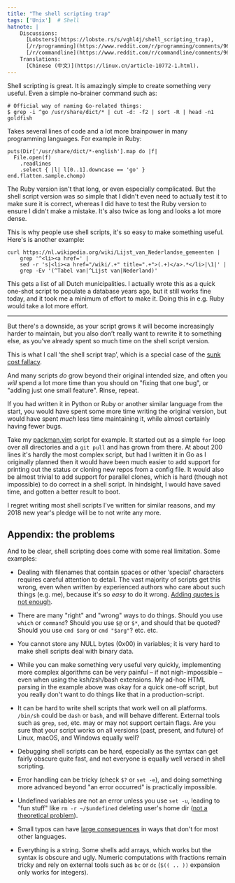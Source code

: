 ```yaml
---
title: "The shell scripting trap"
tags: ['Unix']  # Shell
hatnote: |
    Discussions:
      [Lobsters](https://lobste.rs/s/vghl4j/shell_scripting_trap),
      [/r/programming](https://www.reddit.com/r/programming/comments/968sbv/the_shell_scripting_trap/),
      [/r/commandline](https://www.reddit.com/r/commandline/comments/96i08f/the_shell_scripting_trap/).
    Translations:
      [Chinese (中文)](https://linux.cn/article-10772-1.html).
---
```


Shell scripting is great. It is amazingly simple to create something very
useful. Even a simple no-brainer command such as:

    # Official way of naming Go-related things:
    $ grep -i ^go /usr/share/dict/* | cut -d: -f2 | sort -R | head -n1
    goldfish

Takes several lines of code and a lot more brainpower in many programming
languages. For example in Ruby:

    puts(Dir['/usr/share/dict/*-english'].map do |f|
      File.open(f)
        .readlines
        .select { |l| l[0..1].downcase == 'go' }
    end.flatten.sample.chomp)

The Ruby version isn't that long, or even especially complicated. But the shell
script version was so simple that I didn't even need to actually test it to make
sure it is correct, whereas I did have to test the Ruby version to ensure I
didn't make a mistake. It's also twice as long and looks a lot more dense.

This is why people use shell scripts, it's so easy to make something useful.
Here's is another example:

    curl https://nl.wikipedia.org/wiki/Lijst_van_Nederlandse_gemeenten |
        grep '^<li><a href=' |
        sed -r 's|<li><a href="/wiki/.+" title=".+">(.+)</a>.*</li>|\1|' |
        grep -Ev '(^Tabel van|^Lijst van|Nederland)'

This gets a list of all Dutch municipalities. I actually wrote this as a quick
one-shot script to populate a database years ago, but it still works fine today,
and it took me a minimum of effort to make it. Doing this in e.g. Ruby would
take a lot more effort.

---

But there's a downside, as your script grows it will become increasingly harder
to maintain, but you also don’t really want to rewrite it to something else, as
you’ve already spent so much time on the shell script version.

This is what I call ‘the shell script trap’, which is a special case of the
[sunk cost
fallacy](https://youarenotsosmart.com/2011/03/25/the-sunk-cost-fallacy/).

And many scripts *do* grow beyond their original intended size, and often you
*will* spend a lot more time than you should on "fixing that one bug", or
"adding just one small feature". Rinse, repeat.

If you had written it in Python or Ruby or another similar language from the
start, you would have spent some more time writing the original version, but
would have spent *much* less time maintaining it, while almost certainly having
fewer bugs.

Take my [packman.vim](https://github.com/arp242/packman.vim) script for
example. It started out as a simple `for` loop over all directories and a `git
pull` and has grown from there.
At about 200 lines it's hardly the most complex script, but had I written it in
Go as I originally planned then it would have been much easier to add support
for printing out the status or cloning new repos from a config file. It would
also be almost trivial to add support for parallel clones, which is hard (though
not impossible) to do correct in a shell script.
In hindsight, I would have saved time, and gotten a better result to boot.

I regret writing most shell scripts I've written for similar reasons, and my
2018 new year's pledge will be to not write any more.

Appendix: the problems
----------------------

And to be clear, shell scripting does come with some real limitation. Some
examples:

- Dealing with filenames that contain spaces or other ‘special’ characters
  requires careful attention to detail. The vast majority of scripts get this
  wrong, even when written by experienced authors who care about such things
  (e.g. me), because it's so *easy* to do it wrong. [Adding quotes is not
  enough](https://dwheeler.com/essays/filenames-in-shell.html).

- There are many "right" and "wrong" ways to do things. Should you use `which`
  or `command`? Should you use `$@` or `$*`, and should that be quoted? Should
  you use `cmd $arg` or `cmd "$arg"`? etc. etc.

- You cannot store any NULL bytes (0x00) in variables; it is very hard to make
  shell scripts deal with binary data.

- While you can make something very useful very quickly, implementing more
  complex algorithms can be very painful – if not nigh-impossible – even when
  using the ksh/zsh/bash extensions. My ad-hoc HTML parsing in the example above
  was okay for a quick one-off script, but you really don't want to do things
  like that in a production-script.

- It can be hard to write shell scripts that work well on all platforms.
  `/bin/sh` could be `dash` or `bash`, and will behave different. External tools
  such as `grep`, `sed`, etc. may or may not support certain flags. Are you sure
  that your script works on all versions (past, present, and future) of Linux,
  macOS, and Windows equally well?

- Debugging shell scripts can be hard, especially as the syntax can get fairly
  obscure quite fast, and not everyone is equally well versed in shell
  scripting.

- Error handling can be tricky (check `$?` or `set -e`), and doing something
  more advanced beyond "an error occurred" is practically impossible.

- Undefined variables are not an error unless you use `set -u`, leading to "fun
  stuff" like `rm -r ~/$undefined` deleting user's home dir ([not a theoretical
  problem](https://github.com/ValveSoftware/steam-for-linux/issues/3671)).

- Small typos can have [large
  consequences](https://github.com/MrMEEE/bumblebee-Old-and-abbandoned/issues/123)
  in ways that don't for most other languages.

- Everything is a string. Some shells add arrays, which works but the syntax is
  obscure and ugly. Numeric computations with fractions remain tricky and rely
  on external tools such as `bc` or `dc` (`$(( .. ))` expansion only works for
  integers).
